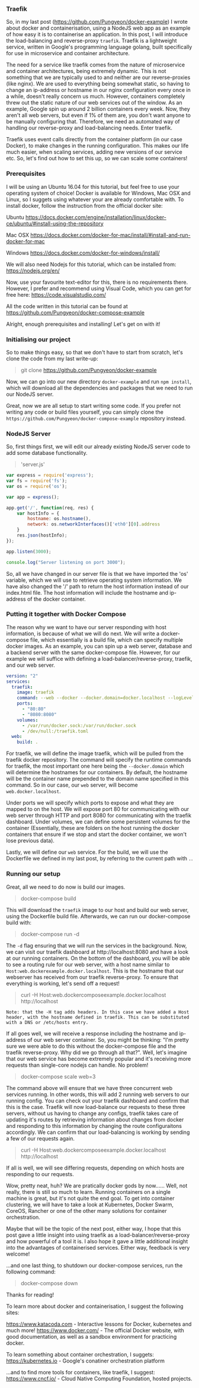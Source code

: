 ### Traefik

So, in my last post (https://github.com/Pungyeon/docker-example) I wrote about docker and containerisation, using a NodeJS web app as an example of how easy it is to containerise an application. In this post, I will introduce the load-balancing and reverse-proxy `traefik`. Traefik is a lightweight service, written in Google's programming language golang, built specifically for use in microservice and container architecture.

The need for a service like traefik comes from the nature of microservice and container architectures, being extremely dynamic. This is not something that we are typically used to and neither are our reverse-proxies (like nginx). We are used to everything being somewhat static, so having to change an ip-address or hostname in our nginx configuration every once in a while, doesn't really concern us much. However, containers completely threw out the static nature of our web services out of the window. As an example, Google spin up around 2 billion containers every week. Now, they aren't all web servers, but even if 1% of them are, you don't want anyone to be manually configuring that. Therefore, we need an automated way of handling our reverse-proxy and load-balancing needs. Enter traefik.

Traefik uses event calls directly from the container platform (in our case Docker), to make changes in the running configuration. This makes our life much easier, when scaling services, adding new versions of our service etc. So, let's find out how to set this up, so we can scale some containers!

### Prerequisites

I will be using an Ubuntu 16.04 for this tutorial, but feel free to use your operating system of choice! Docker is available for Windows, Mac OSX and Linux, so I suggets using whatever your are already comfortable with. To install docker, follow the instruction from the official docker site: 

Ubuntu
https://docs.docker.com/engine/installation/linux/docker-ce/ubuntu/#install-using-the-repository

Mac OSX
https://docs.docker.com/docker-for-mac/install/#install-and-run-docker-for-mac

Windows
https://docs.docker.com/docker-for-windows/install/

We will also need Nodejs for this tutorial, which can be installed from: https://nodejs.org/en/

Now, use your favourite text-editor for this, there is no requirements there. However, I prefer and recommend using Visual Code, which you can get for free here: https://code.visualstudio.com/

All the code written in this tutorial can be found at https://github.com/Pungyeon/docker-compose-example

Alright, enough prerequisites and installing! Let's get on with it!

### Initialising our project

So to make things easy, so that we don't have to start from scratch, let's clone the code from my last write-up:

> git clone https://github.com/Pungyeon/docker-example

Now, we can go into our new directory `docker-example` and run `npm install`, which will download all the dependencies and packages that we need to run our NodeJS server.

Great, now we are all setup to start writing some code. If you prefer not writing any code or build files yourself, you can simply clone the `https://github.com/Pungyeon/docker-compose-example` repository instead.

### NodeJS Server

So, first things first, we will edit our already existing NodeJS server code to add some database functionality.

> 'server.js'
```javascript
var express = require('express');
var fs = require('fs');
var os = require('os');

var app = express();

app.get('/', function(req, res) {
    var hostInfo = {
        hostname: os.hostname(),
        network: os.networkInterfaces()['eth0'][0].address
    }
    res.json(hostInfo);
});

app.listen(3000);

console.log("Server listening on port 3000");
```
So, all we have changed in our server file is that we have imported the 'os' variable, which we will use to retrieve operating system information. We have also changed the '/' path to return the host information instead of our index.html file. The host information will include the hostname and ip-address of the docker container.

### Putting it together with Docker Compose

The reason why we want to have our server responding with host information, is because of what we will do next. We will write a docker-compose file, which essentially is a build file, which can specify multiple docker images. As an example, you can spin up a web server, database and a backend server with the same docker-compose file. However, for our example we will suffice with defining a load-balancer/reverse-proxy, traefik, and our web server.

``` yml
version: "2"
services:
  traefik:
    image: traefik
    command: --web --docker --docker.domain=docker.localhost --logLevel=DEBUG
    ports:
      - "80:80"
      - "8080:8080"
    volumes:
      - /var/run/docker.sock:/var/run/docker.sock
      - /dev/null:/traefik.toml
  web:
    build: .
```

For traefik, we will define the image traefik, which will be pulled from the traefik docker repository. The command will specify the runtime commands for traefik, the most important one here being the `--docker.domain` which will determine the hostnames for our containers. By default, the hostname will be the container name prepended to the domain name specified in this command. So in our case, our `web` server, will become `web.docker.localhost`. 

Under ports we will specify which ports to expose and what they are mapped to on the host. We will expose port 80 for communicating with our web server through HTTP and port 8080 for communicating with the traefik dashboard. Under volumes, we can define some persistent volumes for the container (Essentially, these are folders on the host running the docker containers that ensure if we stop and start the docker container, we won't lose previous data).

Lastly, we will define our `web` service. For the build, we will use the Dockerfile we defined in my last post, by referring to the current path with `.`. 

### Running our setup

Great, all we need to do now is build our images.

> docker-compose build

This will download the `traefik` image to our host and build our web server, using the Dockerfile build file. Afterwards, we can run our docker-compose build with:

> docker-compose run -d 

The `-d` flag ensuring that we will run the services in the background. Now, we can visit our traefik dashboard at http://localhost:8080 and have a look at our running containers. On the bottom of the dashboard, you will be able to see a routing rule for our web server, with a host name similar to `Host:web.dockerexample.docker.localhost`. This is the hostname that our webserver has received from our traefik reverse-proxy. To ensure that everything is working, let's send off a request!

> curl -H Host:web.dockercomposeexample.docker.localhost http://localhost

```
Note: that the -H tag adds headers. In this case we have added a Host header, with the hostname defined in traefik. This can be substituted with a DNS or /etc/hosts entry.
```

If all goes well, we will receive a response including the hostname and ip-address of our web server container. So, you might be thinking: "I'm pretty sure we were able to do this without the docker-compose file and the traefik reverse-proxy. Why did we go through all that?". Well, let's imagine that our web service has become extremely popular and it's receiving more requests than single-core nodejs can handle. No problem!

> docker-compose scale web=3

The command above will ensure that we have three concurrent web services running. In other words, this will add 2 running web servers to our running config. You can check out your traefik dashboard and confirm that this is the case. Traefik will now load-balance our requests to these three servers, without us having to change any configs, traefik takes care of updating it's routes by retrieving information about changes from docker and responding to this information by changing the route configuraitons accordingly. We can confirm that our load-balancing is working by sending a few of our requests again.

> curl -H Host:web.dockercomposeexample.docker.localhost http://localhost

If all is well, we will see differing requests, depending on which hosts are responding to our requests.

Wow, pretty neat, huh? We are pratically docker gods by now...... Well, not really, there is still so much to learn. Running containers on a single machine is great, but it's not quite the end goal. To get into container clustering, we will have to take a look at Kubernetes, Docker Swarm, CoreOS, Rancher or one of the other many solutions for container orchestration. 

Maybe that will be the topic of the next post, either way, I hope that this post gave a little insight into using traefik as a load-balancer/reverse-proxy and how powerful of a tool it is. I also hope it gave a little additional insight into the advantages of containerised services. Either way, feedback is very welcome!

...and one last thing, to shutdown our docker-compose services, run the following command:

> docker-compose down

Thanks for reading!

To learn more about docker and containerisation, I suggest the following sites: 

https://www.katacoda.com - Interactive lessons for Docker, kubernetes and much more!
https://www.docker.com/ - The official Docker website, with good documentation, as well as a sandbox environment for practicing docker.

To learn something about container orchestration, I suggets:
https://kubernetes.io - Google's conatiner orchestration platform

...and to find more tools for containers, like traefik, I suggest:
https://www.cncf.io/ - Cloud Native Computing Foundation, hosted projects.